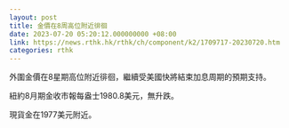 ```yaml
---
layout: post
title: 金價在8周高位附近徘徊
date: 2023-07-20 05:20:12.000000000 +08:00
link: https://news.rthk.hk/rthk/ch/component/k2/1709717-20230720.htm
categories: rthk
---
```


外圍金價在8星期高位附近徘徊，繼續受美國快將結束加息周期的預期支持。

紐約8月期金收市報每盎士1980.8美元，無升跌。

現貨金在1977美元附近。
